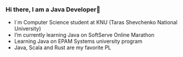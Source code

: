 ### Hi there, I am a Java Developer👋

- I`m Computer Science student at KNU (Taras Shevchenko National University)
- I’m currently learning Java on SoftServe Online Marathon
- Learning Java on EPAM Systems university program
- Java, Scala and Rust are my favorite PL


<!--
**RomanSulymka/RomanSulymka** is a ✨ _special_ ✨ repository because its `README.md` (this file) appears on your GitHub profile.

Here are some ideas to get you started:

- 🔭 I’m currently working on ...
- 🌱 I’m currently learning ...
- 👯 I’m looking to collaborate on ...
- 🤔 I’m looking for help with ...
- 💬 Ask me about ...
- 📫 How to reach me: ...
- 😄 Pronouns: ...
- ⚡ Fun fact: ...
-->
